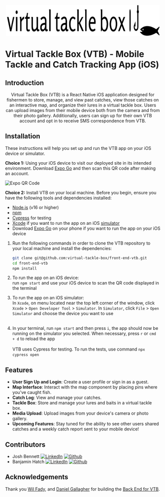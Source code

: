 <div align="center">
   <a href="https://brew-buddy.vercel.app">
      <img src="assets/tackleboxlogo.png" alt="VTB Logo" width="500" height="100">
   </a>
</div>

# Virtual Tackle Box (VTB) - Mobile Tackle and Catch Tracking App (iOS)

## Introduction
<div align="center">
   <span>Virtual Tackle Box (VTB) is a React Native iOS application designed for fishermen to store, manage, and view past catches, view those catches on an interactive map, and organize their lures in a virtual tackle box. Users can upload images from their mobile device both from the camera and from their photo gallery. Additionally, users can sign up for their own VTB account and opt in to receive SMS correspondence from VTB.</span>
</div>

## Installation
These instructions will help you set up and run the VTB app on your iOS device or simulator.

**Choice 1:** Using your iOS device to visit our deployed site in its intended environment. Download [Expo Go](https://apps.apple.com/ca/app/expo-go/id982107779) and then scan this QR code after making an account.

![Expo QR Code](https://github.com/virtual-tackle-box/front-end-vtb/assets/100454651/9a11aa5b-1cf5-40b8-aabc-4c6f66d737dc)


**Choice 2:** Install VTB on your local machine. Before you begin, ensure you have the following tools and dependencies installed:

- [Node.js](https://nodejs.org/) (v16 or higher)
- [npm](https://www.npmjs.com/) 
- [Cypress](https://docs.cypress.io/guides/getting-started/installing-cypress) for testing
- [Xcode](https://developer.apple.com/documentation/safari-developer-tools/installing-xcode-and-simulators) if you want to run the app on an iOS [simulator](https://developer.apple.com/documentation/safari-developer-tools/adding-additional-simulators)
- Download [Expo Go](https://apps.apple.com/us/app/expo-go/id982107779) on your phone if you want to run the app on your iOS device

1. Run the following commands in order to clone the VTB repository to your local machine and install the dependencies:

   ```bash
   git clone git@github.com:virtual-tackle-box/front-end-vtb.git
   cd front-end-vtb
   npm install
   ```
2. To run the app on an iOS device: <br/>run `npm start` and use your iOS device to scan the QR code displayed in the terminal
3. To run the app on an iOS simulator: <br/>In `Xcode`, on menu located near the top left corner of the window, click `Xcode` > `Open Developer Tool` > `Simulator`. In `Simulator`, click `File` > `Open Simulator` and choose the device you want to use <br /><br/>
4. In your terminal, run `npm start` and then press `i`, the app should now be running on the simulator you selected. When necessary, press `r` or `cmd + d` to reload the app <br /><br/>
VTB uses Cypress for testing. To run the tests, use command `npx cypress open`


## Features
- **User Sign Up and Login**: Create a user profile or sign in as a guest.
- **Map Interface**: Interact with the map component by placing pins where you've caught fish.
- **Catch Log**: View and manage your catches.
- **Tackle Box**: Store and manage your lures and baits in a virtual tackle box.
- **Media Upload**: Upload images from your device's camera or photo gallery.
- **Upcoming Features**: Stay tuned for the ability to see other users shared catches and a weekly catch report sent to your mobile device!


## Contributors
- Josh Bennett [![LinkedIn](https://img.shields.io/badge/LinkedIn-0077B5?style=for-the-badge&logo=linkedin&logoColor=white)](https://www.linkedin.com/in/joshua-bennett79) [![Github](https://img.shields.io/badge/GitHub-100000?style=for-the-badge&logo=github&logoColor=white)](https://github.com/JoshBennett793)
- Banjamin Hatch [![LinkedIn](https://img.shields.io/badge/LinkedIn-0077B5?style=for-the-badge&logo=linkedin&logoColor=white)](https://www.linkedin.com/in/banjamin-hatch-14a134122/) [![Github](https://img.shields.io/badge/GitHub-100000?style=for-the-badge&logo=github&logoColor=white)](https://github.com/banjaminh)

## Acknowledgements
Thank you [Wil Fady](https://www.linkedin.com/in/wilfady/), and [Daniel Gallagher](https://www.linkedin.com/in/daniel-ryan-gallagher/) for building the [Back End for VTB](https://github.com/virtual-tackle-box/back-end-vtb). 
